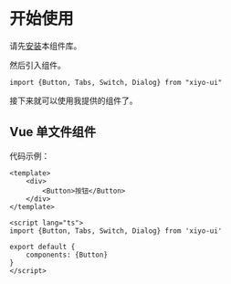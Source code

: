 # 开始使用

请先[安装](#/doc/install)本组件库。

然后引入组件。

```
import {Button, Tabs, Switch, Dialog} from "xiyo-ui"
```

接下来就可以使用我提供的组件了。

## Vue 单文件组件

代码示例：

```
<template>
    <div>
        <Button>按钮</Button>
    </div>
</template>

<script lang="ts">
import {Button, Tabs, Switch, Dialog} from 'xiyo-ui'

export default {
    components: {Button}
}
</script>
```